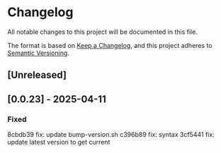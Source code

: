 # Changelog

All notable changes to this project will be documented in this file.

The format is based on [Keep a Changelog](https://keepachangelog.com/en/1.0.0/),
and this project adheres to [Semantic Versioning](https://semver.org/spec/v2.0.0.html).

## [Unreleased]

## [0.0.23] - 2025-04-11


### Fixed
8cbdb39 fix: update bump-version.sh
c396b89 fix: syntax
3cf5441 fix: update latest version to get current

